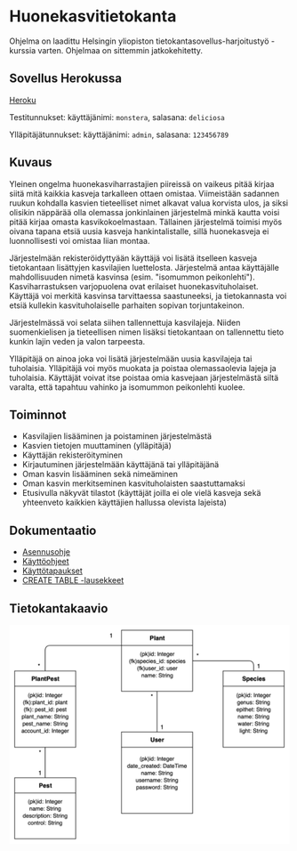 # Huonekasvitietokanta

Ohjelma on laadittu Helsingin yliopiston tietokantasovellus-harjoitustyö -kurssia varten. Ohjelmaa on sittemmin jatkokehitetty.

## Sovellus Herokussa

[Heroku](https://huonekasvitietokanta.herokuapp.com)

Testitunnukset:
käyttäjänimi: `monstera`, salasana: `deliciosa`

Ylläpitäjätunnukset: käyttäjänimi:
`admin`, salasana: `123456789`

## Kuvaus

Yleinen ongelma huonekasviharrastajien piireissä on vaikeus pitää kirjaa siitä mitä kaikkia kasveja tarkalleen ottaen omistaa. Viimeistään sadannen ruukun kohdalla kasvien tieteelliset nimet alkavat valua korvista ulos, ja siksi olisikin näppärää olla olemassa jonkinlainen järjestelmä minkä kautta voisi pitää kirjaa omasta kasvikokoelmastaan. Tällainen järjestelmä toimisi myös oivana tapana etsiä uusia kasveja hankintalistalle, sillä huonekasveja ei luonnollisesti voi omistaa liian montaa.

Järjestelmään rekisteröidyttyään käyttäjä voi lisätä itselleen kasveja tietokantaan lisättyjen kasvilajien luettelosta. Järjestelmä antaa käyttäjälle mahdollisuuden nimetä kasvinsa (esim. "isomummon peikonlehti"). Kasviharrastuksen varjopuolena ovat erilaiset huonekasvituholaiset. Käyttäjä voi merkitä kasvinsa tarvittaessa saastuneeksi, ja tietokannasta voi etsiä kullekin kasvituholaiselle parhaiten sopivan torjuntakeinon.

Järjestelmässä voi selata siihen tallennettuja kasvilajeja. Niiden suomenkielisen ja tieteellisen nimen lisäksi tietokantaan on tallennettu tieto kunkin lajin veden ja valon tarpeesta.

Ylläpitäjä on ainoa joka voi lisätä järjestelmään uusia kasvilajeja tai tuholaisia. Ylläpitäjä voi myös muokata ja poistaa olemassaolevia lajeja ja tuholaisia. Käyttäjät voivat itse poistaa omia kasvejaan järjestelmästä siltä varalta, että tapahtuu vahinko ja isomummon peikonlehti kuolee.


## Toiminnot

- Kasvilajien lisääminen ja poistaminen järjestelmästä
- Kasvien tietojen muuttaminen (ylläpitäjä)
- Käyttäjän rekisteröityminen
- Kirjautuminen järjestelmään käyttäjänä tai ylläpitäjänä
- Oman kasvin lisääminen sekä nimeäminen
- Oman kasvin merkitseminen kasvituholaisten saastuttamaksi
- Etusivulla näkyvät tilastot (käyttäjät joilla ei ole vielä kasveja sekä yhteenveto kaikkien käyttäjien hallussa olevista lajeista)


## Dokumentaatio

- [Asennusohje](https://github.com/viltas/Huonekasvitietokanta/blob/master/documentation/asennusohje.md)
- [Käyttöohjeet](https://github.com/viltas/Huonekasvitietokanta/blob/master/documentation/kayttoohje.md)
- [Käyttötapaukset](https://github.com/viltas/Huonekasvitietokanta/blob/master/documentation/kayttotapaukset.md)
- [CREATE TABLE -lausekkeet](https://github.com/viltas/Huonekasvitietokanta/blob/master/documentation/createtablelausekkeet.md)


## Tietokantakaavio
![Tietokantakaavio](https://github.com/viltas/Huonekasvitietokanta/blob/master/documentation/kasvitietokanta_kaavio.png)

